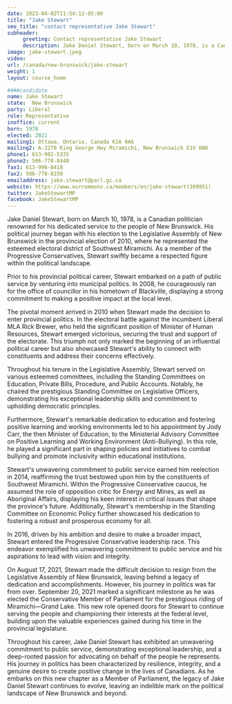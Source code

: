 ```yaml
---
date: 2023-04-02T11:54:12-05:00
title: "Jake Stewart"
seo_title: "contact representative Jake Stewart"
subheader:
     greeting: Contact representative Jake Stewart
     description: Jake Daniel Stewart, born on March 10, 1978, is a Canadian politician renowned for his dedicated service to the people of New Brunswick. His political journey began with his election to the Legislative Assembly of New Brunswick in the provincial election of 2010, where he represented the esteemed electoral district of Southwest Miramichi. As a member of the Progressive Conservatives, Stewart swiftly became a respected figure within the political landscape.
image: jake-stewart.jpeg
video:
url: /canada/new-brunswick/jake-stewart
weight: 1
layout: course_home

####candidate
name: Jake Stewart
state:	New Brunswick
party: Liberal
role: Representative
inoffice: current
born: 1978
elected: 2021
mailing1: Ottawa, Ontario, Canada K1A 0A6
mailing2: A-2278 King George Hwy Miramichi, New Brunswick E1V 6N6
phone1: 613-992-5335
phone2: 506-778-8448
fax1: 613-996-8418
fax2: 506-778-8150
emailaddress: jake.stewart@parl.gc.ca
website: https://www.ourcommons.ca/members/en/jake-stewart(109951)
twitter: JakeStewartMP
facebook: JakeStewartMP
---
```


Jake Daniel Stewart, born on March 10, 1978, is a Canadian politician renowned for his dedicated service to the people of New Brunswick. His political journey began with his election to the Legislative Assembly of New Brunswick in the provincial election of 2010, where he represented the esteemed electoral district of Southwest Miramichi. As a member of the Progressive Conservatives, Stewart swiftly became a respected figure within the political landscape.

Prior to his provincial political career, Stewart embarked on a path of public service by venturing into municipal politics. In 2008, he courageously ran for the office of councillor in his hometown of Blackville, displaying a strong commitment to making a positive impact at the local level.

The pivotal moment arrived in 2010 when Stewart made the decision to enter provincial politics. In the electoral battle against the incumbent Liberal MLA Rick Brewer, who held the significant position of Minister of Human Resources, Stewart emerged victorious, securing the trust and support of the electorate. This triumph not only marked the beginning of an influential political career but also showcased Stewart's ability to connect with constituents and address their concerns effectively.

Throughout his tenure in the Legislative Assembly, Stewart served on various esteemed committees, including the Standing Committees on Education, Private Bills, Procedure, and Public Accounts. Notably, he chaired the prestigious Standing Committee on Legislative Officers, demonstrating his exceptional leadership skills and commitment to upholding democratic principles.

Furthermore, Stewart's remarkable dedication to education and fostering positive learning and working environments led to his appointment by Jody Carr, the then Minister of Education, to the Ministerial Advisory Committee on Positive Learning and Working Environment (Anti-Bullying). In this role, he played a significant part in shaping policies and initiatives to combat bullying and promote inclusivity within educational institutions.

Stewart's unwavering commitment to public service earned him reelection in 2014, reaffirming the trust bestowed upon him by the constituents of Southwest Miramichi. Within the Progressive Conservative caucus, he assumed the role of opposition critic for Energy and Mines, as well as Aboriginal Affairs, displaying his keen interest in critical issues that shape the province's future. Additionally, Stewart's membership in the Standing Committee on Economic Policy further showcased his dedication to fostering a robust and prosperous economy for all.

In 2016, driven by his ambition and desire to make a broader impact, Stewart entered the Progressive Conservative leadership race. This endeavor exemplified his unwavering commitment to public service and his aspirations to lead with vision and integrity.

On August 17, 2021, Stewart made the difficult decision to resign from the Legislative Assembly of New Brunswick, leaving behind a legacy of dedication and accomplishments. However, his journey in politics was far from over. September 20, 2021 marked a significant milestone as he was elected the Conservative Member of Parliament for the prestigious riding of Miramichi—Grand Lake. This new role opened doors for Stewart to continue serving the people and championing their interests at the federal level, building upon the valuable experiences gained during his time in the provincial legislature.

Throughout his career, Jake Daniel Stewart has exhibited an unwavering commitment to public service, demonstrating exceptional leadership, and a deep-rooted passion for advocating on behalf of the people he represents. His journey in politics has been characterized by resilience, integrity, and a genuine desire to create positive change in the lives of Canadians. As he embarks on this new chapter as a Member of Parliament, the legacy of Jake Daniel Stewart continues to evolve, leaving an indelible mark on the political landscape of New Brunswick and beyond.
